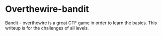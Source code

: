 # Overthewire-bandit
Bandit - overthewire is a great CTF game in order to learn the basics. This writeup is for the challenges of all levels.
